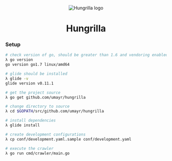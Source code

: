 <p align="center">
  <img src="https://avatars3.githubusercontent.com/u/12045289?v=3&u=27e30e812e6806e20a36c16a0c5b43b3796c7c03&s=400" alt="Hungrilla logo" />
  <h1 align="center">Hungrilla</h1>
</p>

### Setup

```bash
# check version of go, should be greater than 1.6 and vendoring enabled
λ go version
go version go1.7 linux/amd64

# glide should be installed
λ glide -v
glide version v0.11.1

# get the project source
λ go get github.com/umayr/hungrilla

# change directory to source
λ cd $GOPATH/src/github.com/umayr/hungrilla

# install dependencies
λ glide install

# create development configurations
λ cp conf/development.yaml.sample conf/development.yaml

# execute the crawler
λ go run cmd/crawler/main.go
```
